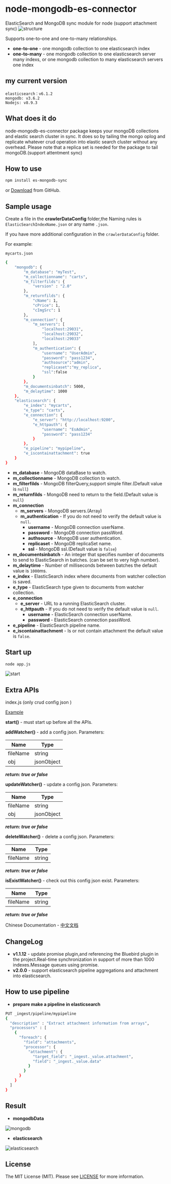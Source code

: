 # node-mongodb-es-connector

ElasticSearch and MongoDB sync module for node (support attachment sync)
![structure]

Supports one-to-one and one-to-many relationships.

- **one-to-one** - one mongodb collection to one elasticsearch index
- **one-to-many** - one mongodb collection to one elasticsearch server many indexs,
                    or one mongodb collection to many elasticsearch servers one index

## my current version

    elasticsearch：v6.1.2
    mongodb: v3.6.2
    Nodejs: v8.9.3

## What does it do

node-mongodb-es-connector package keeps your mongoDB collections and elastic search cluster in sync. It does so by tailing the mongo oplog and replicate whatever crud operation into elastic search cluster without any overhead. Please note that a replica set is needed for the package to tail mongoDB.(support attentment sync)

## How to use

```bash
npm install es-mongodb-sync
```

or [Download](https://github.com/zhr85210078/node-mongodb-es-connector/tree/master) from GitHub.

## Sample usage

Create a file in the **crawlerDataConfig** folder,the Naming rules is `ElasticSearchIndexName.json` or any name `.json`.

If you have more additional configuration in the `crawlerDataConfig` folder.

For example:

`mycarts.json`

```bash
{
    "mongodb": {
        "m_database": "myTest",
        "m_collectionname": "carts",
        "m_filterfilds": {
            "version" : "2.0"
        },
        "m_returnfilds": {
            "cName": 1,
            "cPrice": 1,
            "cImgSrc": 1
        },
        "m_connection": {
            "m_servers": [
                "localhost:29031",
                "localhost:29032",
                "localhost:29033"
            ],
            "m_authentication": {
                "username": "UserAdmin",
                "password": "pass1234",
                "authsource":"admin",
                "replicaset":"my_replica",
                "ssl":false
            }
        },
        "m_documentsinbatch": 5000,
        "m_delaytime": 1000
    },
    "elasticsearch": {
        "e_index": "mycarts",
        "e_type": "carts",
        "e_connection": {
            "e_server": "http://localhost:9200",
            "e_httpauth": {
                "username": "EsAdmin",
                "password": "pass1234"
            }
        },
        "e_pipeline": "mypipeline",
        "e_iscontainattachment": true
    }
}
```

- **m_database** - MongoDB dataBase to watch.
- **m_collectionname** - MongoDB collection to watch.
- **m_filterfilds** - MongoDB filterQuery,support simple filter.(Default value is `null`)
- **m_returnfilds** - MongoDB need to return to the field.(Default value is `null`)
- **m_connection**
  - **m_servers** - MongoDB servers.(Array)
  - **m_authentication** - If you do not need to verify the default value is `null`.
    - **username** - MongoDB connection userName.
    - **password** - MongoDB connection passWord.
    - **authsource** - MongoDB user authentication.
    - **replicaset** - MongoDB replicaSet name.
    - **ssl** - MongoDB ssl.(Default value is `false`)
- **m_documentsinbatch** - An integer that specifies number of documents to send to ElasticSearch in batches. (can be set to very high number).
- **m_delaytime** - Number of milliseconds between batches the default value is `1000`ms.
- **e_index** - ElasticSearch index where documents from watcher collection is saved.
- **e_type** - ElasticSearch type given to documents from watcher collection.
- **e_connection**
  - **e_server** - URL to a running ElasticSearch cluster.
  - **e_httpauth** - If you do not need to verify the default value is `null`.
    - **username** - ElasticSearch connection userName.
    - **password** - ElasticSearch connection passWord.
- **e_pipeline** - ElasticSearch pipeline name.
- **e_iscontainattachment** - Is or not contain attachment the default value is `false`.

## Start up

```bash
node app.js
```

![start]

## Extra APIs

index.js (only crud config json )

[Example](https://github.com/zhr85210078/es-connector-api)

**start()** - must start up before all the APIs.

**addWatcher()** - add a config json.
Parameters:

| Name     | Type        |
| -------- | --------    |
| fileName | string      |
| obj      | jsonObject  |

***return: true or false***

**updateWatcher()** - update a config json.
Parameters:

| Name     | Type        |
| -------- | --------    |
| fileName | string      |
| obj      | jsonObject  |

***return: true or false***

**deleteWatcher()** - delete a config json.
Parameters:

| Name     | Type        |
| -------- | --------    |
| fileName | string      |

***return: true or false***

**isExistWatcher()** - check out this config json exist.
Parameters:

| Name     | Type        |
| -------- | --------    |
| fileName | string      |

***return: true or false***

Chinese Documentation - [中文文档](./README.zh-CN.md)

## ChangeLog

- **v1.1.12** - update promise plugin,and referencing the Bluebird plugin in the project.Real-time synchronization in support of more than 1000 indexes.Message queues using promise.
- **v2.0.0** - support elasticsearch pipeline aggregations and attachment into elasticsearch.

## How to use pipeline

- **prepare make a pipeline in elasticsearch**

```bash
PUT _ingest/pipeline/mypipeline
{
  "description" : "Extract attachment information from arrays",
  "processors" : [
    {
      "foreach": {
        "field": "attachments",
        "processor": {
          "attachment": {
            "target_field": "_ingest._value.attachment",
            "field": "_ingest._value.data"
          }
        }
      }
    }
  ]
}
```

## Result

- **mongodbData**

![mongodb]

- **elasticsearch**

![elasticsearch]

## License

The MIT License (MIT). Please see [LICENSE](LICENSE) for more information.

[structure]:./test/img/structure.jpg "structure"

[start]:./test/img/start.gif "start"

[mongodb]:./test/img/mongoDB.jpg "mongodb"

[elasticsearch]:./test/img/elasticsearch.jpg "elasticsearch"
